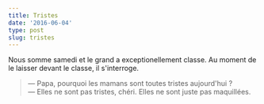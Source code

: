 ```yaml
---
title: Tristes
date: '2016-06-04'
type: post
slug: tristes
---
```


Nous somme samedi et le grand a exceptionellement classe. Au moment de le laisser devant le classe, il s'interroge.

<!-- more -->

> — Papa, pourquoi les mamans sont toutes tristes aujourd'hui ?  
> — Elles ne sont pas tristes, chéri. Elles ne sont juste pas maquillées.
